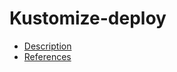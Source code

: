# Kustomize-deploy

- [Description](https://github.com/bakdata/ci-templates/tree/main/docs/descriptions/actions/kustomize-deploy)
- [References](https://github.com/bakdata/ci-templates/tree/main/docs/references/actions/kustomize-deploy)
